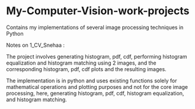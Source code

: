# My-Computer-Vision-work-projects
Contains my implementations of several image processing techniques in Python 


Notes on 1_CV_Snehaa :

  The project involves generating histogram, pdf, cdf, performing histogram equalization and histogram matching using 2 images, and the corresponding histogram, pdf, cdf plots and the resulting images.

The implementation is in python and uses existing functions solely for mathematical operations and plotting purposes and not for the core image processing, here, generating histogram, pdf, cdf,  histogram equalization, and histogram matching.


